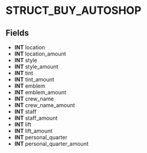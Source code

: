 # STRUCT_BUY_AUTOSHOP

## Fields
* **INT** location
* **INT** location_amount
* **INT** style
* **INT** style_amount
* **INT** tint
* **INT** tint_amount
* **INT** emblem
* **INT** emblem_amount
* **INT** crew_name
* **INT** crew_name_amount
* **INT** staff
* **INT** staff_amount
* **INT** lift
* **INT** lift_amount
* **INT** personal_quarter
* **INT** personal_quarter_amount